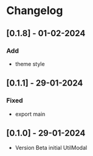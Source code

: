 # Changelog

## [0.1.8] - 01-02-2024

### Add 
- theme style


## [0.1.1] - 29-01-2024

### Fixed 
- export main

## [0.1.0] - 29-01-2024

- Version Beta initial UtilModal